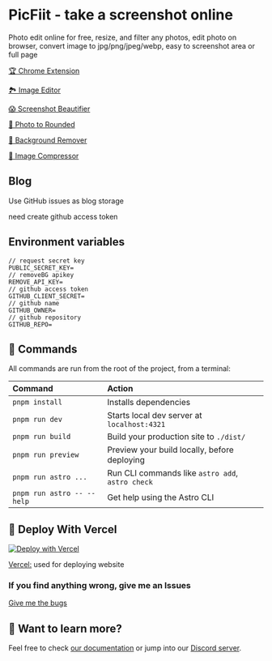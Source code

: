 # PicFiit - take a screenshot online

Photo edit online for free, resize, and filter any photos, edit photo on browser, convert image to jpg/png/jpeg/webp, easy to screenshot area or full page

[🏆 Chrome Extension](https://chromewebstore.google.com/detail/nmppkehciohcgcehlnifgeokgioidknh)

[🏞️ Image Editor](https://pic.fiit.ai/)

[😱 Screenshot Beautifier](https://pic.fiit.ai/screenshot-beautifier/)

[🚴 Photo to Rounded](https://pic.fiit.ai/photo-to-rounded/)

[🎉 Background Remover](https://pic.fiit.ai/background-remover/)

[😬 Image Compressor](https://pic.fiit.ai/image-compressor/)

## Blog

Use GitHub issues as blog storage

need create github access token

## Environment variables

```
// request secret key
PUBLIC_SECRET_KEY=
// removeBG apikey
REMOVE_API_KEY=
// github access token
GITHUB_CLIENT_SECRET=
// github name
GITHUB_OWNER=
// github repository
GITHUB_REPO=
```

## 🧞 Commands

All commands are run from the root of the project, from a terminal:

| Command                   | Action                                           |
| :------------------------ | :----------------------------------------------- |
| `pnpm install`             | Installs dependencies                            |
| `pnpm run dev`             | Starts local dev server at `localhost:4321`      |
| `pnpm run build`           | Build your production site to `./dist/`          |
| `pnpm run preview`         | Preview your build locally, before deploying     |
| `pnpm run astro ...`       | Run CLI commands like `astro add`, `astro check` |
| `pnpm run astro -- --help` | Get help using the Astro CLI                     |



## 🚀 Deploy With Vercel

[![Deploy with Vercel](https://vercel.com/button)](https://vercel.com/new/clone?repository-url=https%3A%2F%2Fgithub.com%2FCH563%2Fshot-easy-website)

[Vercel:](https://vercel.com/) used for deploying website

### If you find anything wrong, give me an Issues

[Give me the bugs](https://github.com/CH563/shot-easy-website/issues)


## 👀 Want to learn more?

Feel free to check [our documentation](https://docs.astro.build) or jump into our [Discord server](https://astro.build/chat).
